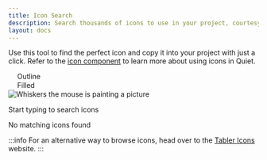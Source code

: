 ```yaml
---
title: Icon Search
description: Search thousands of icons to use in your project, courtesy of Tabler Icons.
layout: docs
---
```


Use this tool to find the perfect icon and copy it into your project with just a click. Refer to the [icon component](/docs/components/icon) to learn more about using icons in Quiet.

<div id="search-container">
  <quiet-text-field
    type="search"
    label="Search icons"
    clearable
    placeholder="Try arrows, files, media, settings, tools, etc."
    id="icon-search"
    autofocus
  ></quiet-text-field>
  <quiet-select label="Style" id="icon-style">
    <option value="outline">Outline</option>
    <option value="filled">Filled</option>
  </quiet-select>
</div>

<quiet-empty-state id="icon-initial">
  <img
    slot="illustration"
    src="/assets/images/whiskers/with-palette.svg"
    alt="Whiskers the mouse is painting a picture"
    style="width: auto; max-height: 12rem;"
  >
  <p>Start typing to search <quiet-number id="icon-total" number="4000"></quiet-number> icons</p>
</quiet-empty-state>

<quiet-empty-state id="icon-empty">
  <p>No matching icons found</p>
</quiet-empty-state>

<div id="icon-results"></div>

:::info
For an alternative way to browse icons, head over to the [Tabler Icons](https://tabler.io/icons) website.
:::

<script type="module">
  import lunr from 'https://cdn.jsdelivr.net/npm/lunr/+esm';

  const searchField = document.getElementById('icon-search');
  const styleSelect = document.getElementById('icon-style');
  const initialState = document.getElementById('icon-initial');
  const emptyState = document.getElementById('icon-empty');
  const total = document.getElementById('icon-total');
  const results = document.getElementById('icon-results');

  // Set initial visibility
  initialState.style.display = 'block';
  emptyState.style.display = 'none';

  // Debounce function
  function debounce(func, wait) {
    let timeout;
    return function() {
      const context = this;
      const args = arguments;
      clearTimeout(timeout);
      timeout = setTimeout(() => {
        func.apply(context, args);
      }, wait);
    };
  }

  // Fetch and parse the icons.json file using top-level await
  try {
    const response = await fetch('/dist/icons.json');
    const icons = await response.json();

    total.number = Object.keys(icons).length;

    // Store icons in a format that can be easily retrieved by ID
    const iconsById = {};

    // Build Lunr search index
    const searchIndex = lunr(function() {
      this.field('name', { boost: 20 }); // Boost the icon name by 20 as requested
      this.field('category');
      this.field('tags');

      // Add each icon to the index
      Object.values(icons).forEach((icon, idx) => {
        // Create a unique ID for each icon
        const id = `icon_${idx}`;

        // Store the original icon for retrieval
        iconsById[id] = icon;

        // Prepare the document for indexing
        const doc = {
          id: id,
          name: icon.name,
          category: icon.category || '',
          // Join tags array into a string for better indexing
          tags: (icon.tags && Array.isArray(icon.tags))
            ? icon.tags.filter(tag => typeof tag === 'string').join(' ')
            : ''
        };

        this.add(doc);
      });
    });

    // Search function
    const performSearch = debounce(() => {
      const query = searchField.value.trim();
      const selectedStyle = styleSelect.value;
      let tooltipId = 0;

      // Handle initial state visibility
      if (query === '') {
        initialState.style.display = 'block';
        emptyState.style.display = 'none';
        results.innerHTML = '';
        return;
      } else {
        initialState.style.display = 'none';
      }

      try {
        // Use Lunr to search for matching icons
        let searchResults = [];

        if (query) {
          const fuzzyQuery = query.split(' ').map(term => term.length > 2 ? `${term}~1` : term).join(' ');
          searchResults = searchIndex.search(`${fuzzyQuery}`);
        }

        // Filter results by selected style
        let matches = searchResults
          .map(result => iconsById[result.ref])
          .filter(icon => icon.styles && icon.styles[selectedStyle]);
        
        // Sort the matches to prioritize exact name matches
        const lowerQuery = query.toLowerCase();
        matches.sort((a, b) => {
          // Exact name match gets highest priority
          const aExactMatch = a.name.toLowerCase() === lowerQuery;
          const bExactMatch = b.name.toLowerCase() === lowerQuery;
          
          if (aExactMatch && !bExactMatch) return -1;
          if (!aExactMatch && bExactMatch) return 1;
          
          // If neither or both are exact matches, keep original order
          return 0;
        });

        // Update UI based on search results
        if (matches.length === 0) {
          emptyState.style.display = 'block';
          results.innerHTML = '';
        } else {
          emptyState.style.display = 'none';

          // Create HTML for matched icons, including the style attribute
          const iconElements = matches.map(icon => {
            return `
              <quiet-copy data="&lt;quiet-icon name=&quot;${icon.name}&quot;${selectedStyle === 'outline' ? '' : ` family=&quot;${selectedStyle}&quot;`}&gt;&lt;/quiet-icon&gt;" id="icon-search-result-${++tooltipId}">
                <button type="button">
                  <quiet-icon name="${icon.name}" family="${selectedStyle}"></quiet-icon><br>
                </button>
              </quiet-copy>
              <quiet-tooltip for="icon-search-result-${tooltipId}">
                ${icon.name}
              </quiet-tooltip>
            `;
          }).join('');

          results.innerHTML = iconElements;
        }
      } catch (lunrError) {
        // ignore errors as the user types
      }
    }, 300); // Debounce for 300ms

    // Attach event listeners
    searchField.addEventListener('input', performSearch);
    styleSelect.addEventListener('input', performSearch);

    // Trigger initial search to show icons based on default style
    performSearch();

  } catch (error) {
    console.error('Error loading icons:', error);
    results.innerHTML = '<p>Error loading icons. Please try again later.</p>';
  }
</script>

<style>
  #search-container {
    display: flex; 
    gap: 1rem;
  }

  #icon-style {
    max-width: 200px;
  }

  #icon-results {
    display: grid;
    grid-template-columns: repeat(auto-fill, minmax(80px, 1fr));
    gap: 1.5rem;
    width: 100%;
    padding: 0;
    margin: 1.5rem 0;

    &:empty {
      display: none;
    }

    button {
      all: unset;
      display: block;
      box-sizing: border-box;
      width: 100%;
      cursor: copy;
      text-align: center;
      transition: 100ms translate ease;
      border: var(--quiet-border-style) var(--quiet-border-width) var(--quiet-neutral-stroke-softer);
      border-radius: var(--quiet-border-radius);
      background-color: var(--quiet-paper-color);
      box-shadow: var(--quiet-shadow-softer);
      padding: 1rem;

      &:active:not(:disabled) {
        translate: 0 var(--quiet-button-active-offset);
      }
    }

    quiet-icon {
      font-size: 2.5rem;
      stroke-width: 1.25px;
    }
  }
  
  @media screen and (max-width: 959px) {
    #search-container {
      flex-direction: column;
    }

     #icon-style {
      max-width: none;
    }

    #icon-results quiet-icon {
      font-size: 2rem;
    }
  } 
</style>
